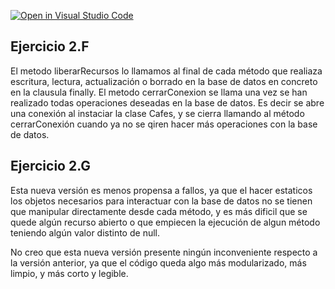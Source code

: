 [![Open in Visual Studio Code](https://classroom.github.com/assets/open-in-vscode-f059dc9a6f8d3a56e377f745f24479a46679e63a5d9fe6f495e02850cd0d8118.svg)](https://classroom.github.com/online_ide?assignment_repo_id=6320410&assignment_repo_type=AssignmentRepo)

## Ejercicio 2.F

El metodo liberarRecursos lo llamamos al final de cada método que realiaza escritura, lectura, actualización o borrado en la base de datos
en concreto en la clausula finally.
El metodo cerrarConexion se llama una vez se han realizado todas operaciones deseadas en la base de datos.
Es decir se abre una conexión al instaciar la clase Cafes, y se cierra llamando al método cerrarConexión cuando ya no se qiren hacer
más operaciones con la base de datos.

## Ejercicio 2.G

Esta nueva versión es menos propensa a fallos, ya que el hacer estaticos los objetos necesarios para interactuar con la base de datos
no se tienen que manipular directamente desde cada método, y es más dificil que se quede algún recurso abierto o que empiecen la ejecución 
de algun método teniendo algún valor distinto de null.

No creo que esta nueva versión presente ningún inconveniente respecto a la versión anterior, ya que el código queda algo más modularizado,
más limpio, y más corto y legible.